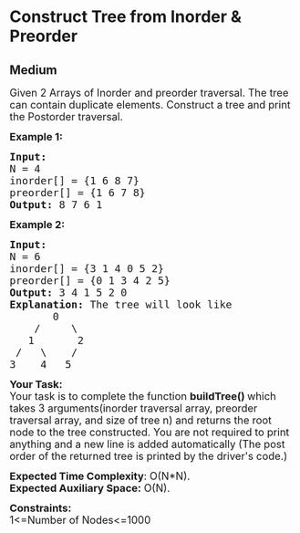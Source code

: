 # Construct Tree from Inorder & Preorder
## Medium
<div class="problems_problem_content__Xm_eO"><p><span style="font-size:18px">Given 2 Arrays of Inorder and preorder traversal. The tree can contain duplicate elements. Construct a tree and print the Postorder traversal.&nbsp;</span></p>

<p><strong><span style="font-size:18px">Example 1:</span></strong></p>

<pre><strong><span style="font-size:18px">Input:
</span></strong><span style="font-size:18px">N = 4
inorder[] = {1&nbsp;6 8 7}
preorder[] = {1 6 7 8}
<strong>Output: </strong>8 7 6 1</span>
</pre>

<p><strong><span style="font-size:18px">Example 2:</span></strong></p>

<pre><strong><span style="font-size:18px">Input:
</span></strong><span style="font-size:18px">N = 6
inorder[] = {3 1 4 0 5 2}
preorder[] = {0 1 3 4 2 5}
<strong>Output: </strong>3 4 1 5 2 0<strong>
Explanation: </strong>The tree will look like
&nbsp; &nbsp;    0
&nbsp; &nbsp;&nbsp;/&nbsp; &nbsp; &nbsp;\
&nbsp; &nbsp;1&nbsp; &nbsp; &nbsp; &nbsp;2
&nbsp;/&nbsp; &nbsp;\&nbsp; &nbsp; /
3&nbsp; &nbsp; 4&nbsp; &nbsp;5</span></pre>

<p><span style="font-size:18px"><strong>Your Task:</strong><br>
Your task is to complete the function <strong>buildTree()&nbsp;</strong>which takes 3 arguments(inorder traversal array, preorder traversal array, and size of tree n) and returns the root node to the tree constructed. You are not required to print anything and a new line is added automatically (The post order of the returned tree is printed by the driver's code.)</span></p>

<p><span style="font-size:18px"><strong>Expected Time Complexity</strong>: O(N*N).<br>
<strong>Expected Auxiliary Space:</strong>&nbsp;O(N).</span></p>

<p><span style="font-size:18px"><strong>Constraints:</strong><br>
1&lt;=Number of Nodes&lt;=1000</span></p>
</div>